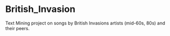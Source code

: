 # British_Invasion
Text Mining project on songs by British Invasions artists (mid-60s, 80s) and their peers. 
